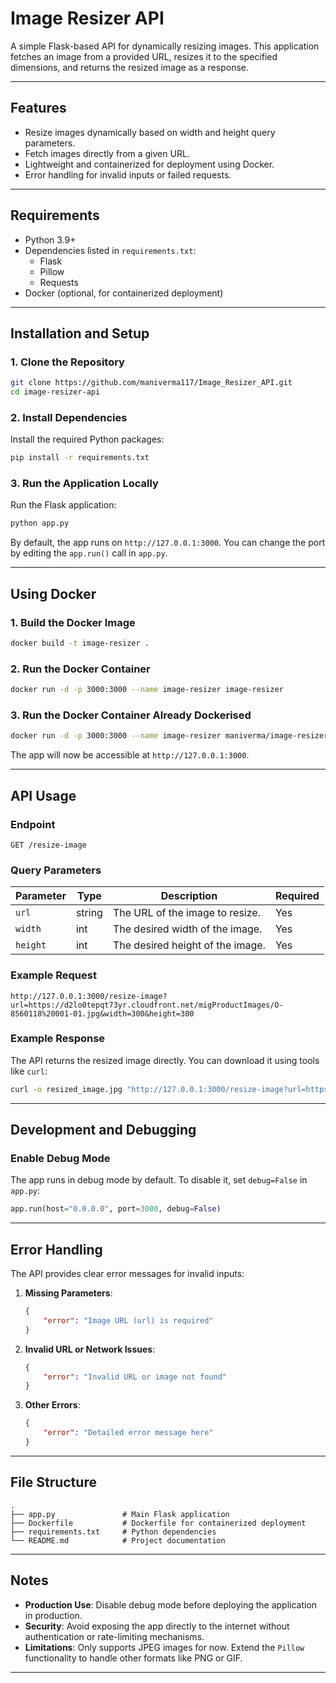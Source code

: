 # Image Resizer API

A simple Flask-based API for dynamically resizing images. This application fetches an image from a provided URL, resizes it to the specified dimensions, and returns the resized image as a response.

---

## Features
- Resize images dynamically based on width and height query parameters.
- Fetch images directly from a given URL.
- Lightweight and containerized for deployment using Docker.
- Error handling for invalid inputs or failed requests.

---

## Requirements
- Python 3.9+
- Dependencies listed in `requirements.txt`:
  - Flask
  - Pillow
  - Requests
- Docker (optional, for containerized deployment)

---

## Installation and Setup

### 1. Clone the Repository
```bash
git clone https://github.com/maniverma117/Image_Resizer_API.git
cd image-resizer-api
```

### 2. Install Dependencies
Install the required Python packages:
```bash
pip install -r requirements.txt
```

### 3. Run the Application Locally
Run the Flask application:
```bash
python app.py
```
By default, the app runs on `http://127.0.0.1:3000`. You can change the port by editing the `app.run()` call in `app.py`.

---

## Using Docker

### 1. Build the Docker Image
```bash
docker build -t image-resizer .
```

### 2. Run the Docker Container
```bash
docker run -d -p 3000:3000 --name image-resizer image-resizer
```

### 3. Run the Docker Container Already Dockerised 
```bash
docker run -d -p 3000:3000 --name image-resizer maniverma/image-resizer:latest
```
The app will now be accessible at `http://127.0.0.1:3000`.

---

## API Usage

### Endpoint
`GET /resize-image`

### Query Parameters
| Parameter  | Type   | Description                         | Required |
|------------|--------|-------------------------------------|----------|
| `url`      | string | The URL of the image to resize.     | Yes      |
| `width`    | int    | The desired width of the image.     | Yes      |
| `height`   | int    | The desired height of the image.    | Yes      |

### Example Request
```plaintext
http://127.0.0.1:3000/resize-image?url=https://d2lo0tepqt73yr.cloudfront.net/migProductImages/O-8560118%20001-01.jpg&width=300&height=300
```

### Example Response
The API returns the resized image directly. You can download it using tools like `curl`:
```bash
curl -o resized_image.jpg "http://127.0.0.1:3000/resize-image?url=https://d2lo0tepqt73yr.cloudfront.net/migProductImages/O-8560118%20001-01.jpg&width=300&height=300"
```

---

## Development and Debugging

### Enable Debug Mode
The app runs in debug mode by default. To disable it, set `debug=False` in `app.py`:
```python
app.run(host="0.0.0.0", port=3000, debug=False)
```

---

## Error Handling
The API provides clear error messages for invalid inputs:
1. **Missing Parameters**:
   ```json
   {
       "error": "Image URL (url) is required"
   }
   ```

2. **Invalid URL or Network Issues**:
   ```json
   {
       "error": "Invalid URL or image not found"
   }
   ```

3. **Other Errors**:
   ```json
   {
       "error": "Detailed error message here"
   }
   ```

---

## File Structure
```plaintext
.
├── app.py               # Main Flask application
├── Dockerfile           # Dockerfile for containerized deployment
├── requirements.txt     # Python dependencies
└── README.md            # Project documentation
```

---

## Notes
- **Production Use**: Disable debug mode before deploying the application in production.
- **Security**: Avoid exposing the app directly to the internet without authentication or rate-limiting mechanisms.
- **Limitations**: Only supports JPEG images for now. Extend the `Pillow` functionality to handle other formats like PNG or GIF.

---
